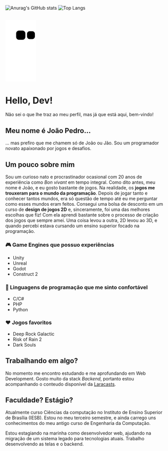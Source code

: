 ![Anurag's GitHub stats](https://github-readme-stats.vercel.app/api?username=Alylaxy&count_private=true&show_icons=true&theme=merko&include_all_commits=true&custom_title=Stats%20do%20Jão)
![Top Langs](https://github-readme-stats.vercel.app/api/top-langs/?username=Alylaxy&theme=dark&layout=compact&custom_title=Minhas%20linguagens%20mais%20usadas)
##
  ![Snake animation](https://github.com/Alylaxy/Alylaxy/blob/output/github-contribution-grid-snake.svg)
##
# Hello, Dev!

Não sei o que lhe traz ao meu perfil, mas já que está aqui, bem-vindo!

## Meu nome é João Pedro...
... mas prefiro que me chamem só de João ou Jão. Sou um programador novato apaixonado por jogos e desafios.

## Um pouco sobre mim

Sou um curioso nato e procrastinador ocasional com 20 anos de experiência como *Bon vivant* em tempo integral. Como dito antes, meu nome é João, e eu gosto bastante de jogos. Na realidade, os **jogos me trouxeram para o mundo da programação**. Depois de jogar tanto e conhecer tantos mundos, era só questão de tempo até eu me perguntar como esses mundos eram feitos. Consegui uma bolsa de desconto em um curso de **design de jogos 2D** e, sinceramente, foi uma das melhores escolhas que fiz! Com ela aprendi bastante sobre o processo de criação dos jogos que sempre amei. Uma coisa levou a outra, 2D levou ao 3D, e quando percebi estava cursando um ensino superior focado na programação.



### 🎮 Game Engines que possuo experiências

- Unity
- Unreal
- Godot
- Construct 2

### 🥰 Linguagens de programação que me sinto confortável

- C/C#
- PHP
- Python


### ❤️ Jogos favoritos

- Deep Rock Galactic
- Risk of Rain 2
- Dark Souls

## Trabalhando em algo?

No momento me encontro estudando e me aprofundando em Web Development. Gosto muito da stack *Backend*, portanto estou acompanhando o conteudo disponível da [Laracasts](https://laracasts.com). 

## Faculdade? Estágio?

Atualmente curso Ciências da computação no Instituto de Ensino Superior de Brasília (IESB). Estou no meu terceiro semestre, e ainda carrego uns conhecimentos do meu antigo curso de Engenharia da Computação.

Estou estagiando na marinha como desenvolvedor web, ajudando na migração de um sistema legado para tecnologias atuais. Trabalho desenvolvendo as telas e o backend.
